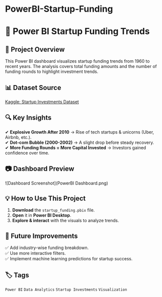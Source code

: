 # PowerBI-Startup-Funding

# 🚀 Power BI Startup Funding Trends  

## 📌 Project Overview  
This Power BI dashboard visualizes startup funding trends from 1960 to recent years. The analysis covers total funding amounts and the number of funding rounds to highlight investment trends.  

## 📊 Dataset Source  
[Kaggle: Startup Investments Dataset](https://www.kaggle.com/datasets/justinas/startup-investments)  

## 🔍 Key Insights  
✔ **Explosive Growth After 2010** → Rise of tech startups & unicorns (Uber, Airbnb, etc.).  
✔ **Dot-com Bubble (2000-2002)** → A slight drop before steady recovery.  
✔ **More Funding Rounds = More Capital Invested** → Investors gained confidence over time.  

## 📷 Dashboard Preview  
![Dashboard Screenshot](PowerBI Dashboard.png)  

## 💡 How to Use This Project  
1. **Download** the `startup_funding.pbix` file.  
2. **Open** it in **Power BI Desktop**.  
3. **Explore & interact** with the visuals to analyze trends.  

## 🔮 Future Improvements  
✅ Add industry-wise funding breakdown.  
✅ Use more interactive filters.  
✅ Implement machine learning predictions for startup success.  

## 🏷️ Tags  
`Power BI` `Data Analytics` `Startup Investments` `Visualization`
